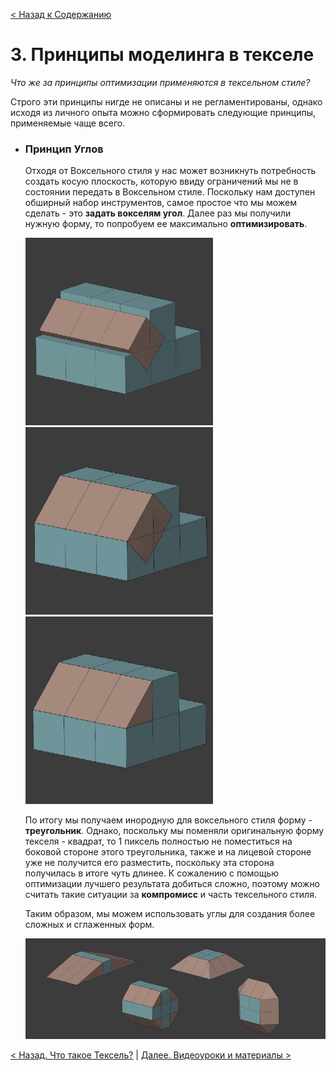 [< Назад к Содержанию](../Texel-Modeling-2.0-RU.md)
# 3. Принципы моделинга в текселе

_Что же за принципы оптимизации применяются в тексельном стиле?_

Строго эти принципы нигде не описаны и не регламентированы, однако исходя из личного опыта можно сформировать следующие принципы, применяемые чаще всего.

- ### Принцип Углов
    Отходя от Воксельного стиля у нас может возникнуть потребность создать косую плоскость, которую ввиду ограничений мы не в состоянии передать в Воксельном стиле. Поскольку нам доступен обширный набор инструментов, самое простое что мы можем сделать - это **задать вокселям угол**. Далее раз мы получили нужную форму, то попробуем ее максимально **оптимизировать**.
    
    <img src="../images/texel_basics_1.jpg" width="300" height="300" />
    <img src="../images/texel_basics_2.jpg" width="300" height="300" />
    <img src="../images/texel_basics_3.jpg" width="300" height="300" />
    
    По итогу мы получаем инородную для воксельного стиля форму - **треугольник**. Однако, поскольку мы поменяли оригинальную форму текселя - квадрат, то 1 пиксель полностью не поместиться на боковой стороне этого треугольника, также и на лицевой стороне уже не получится его разместить, поскольку эта сторона получилась в итоге чуть длинее. К сожалению с помощью оптимизации лучшего результата добиться сложно, поэтому можно считать такие ситуации за **компромисс** и часть тексельного стиля. 
    
    Таким образом, мы можем использовать углы для создания более сложных и сглаженных форм. 
    
    ![](../images/texel_basics_4.jpg) 

[< Назад. Что такое Тексель?](what_is_texel.md) | [Далее. Видеоуроки и материалы >](basic_tutorials.md)
